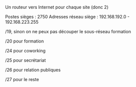 Un routeur vers Internet pour chaque site (donc 2)

Postes sièges : 2750
Adresses réseau siège : 192.168.192.0 - 192.168.223.255

/19, sinon on ne peux pas découper le sous-réseau formation


/20 pour formation


/24 pour coworking


/25 pour secrétariat


/26 pour relation publiques


/27 pour le reste





